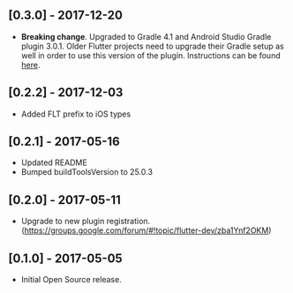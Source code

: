 ## [0.3.0] - 2017-12-20

* **Breaking change**. Upgraded to Gradle 4.1 and Android Studio Gradle plugin
  3.0.1. Older Flutter projects need to upgrade their Gradle setup as well in
  order to use this version of the plugin. Instructions can be found
  [here](https://github.com/flutter/flutter/wiki/Updating-Flutter-projects-to-Gradle-4.1-and-Android-Studio-Gradle-plugin-3.0.1).

## [0.2.2] - 2017-12-03

* Added FLT prefix to iOS types

## [0.2.1] - 2017-05-16

* Updated README
* Bumped buildToolsVersion to 25.0.3

## [0.2.0] - 2017-05-11

* Upgrade to new plugin registration. (https://groups.google.com/forum/#!topic/flutter-dev/zba1Ynf2OKM)

## [0.1.0] - 2017-05-05

* Initial Open Source release.
